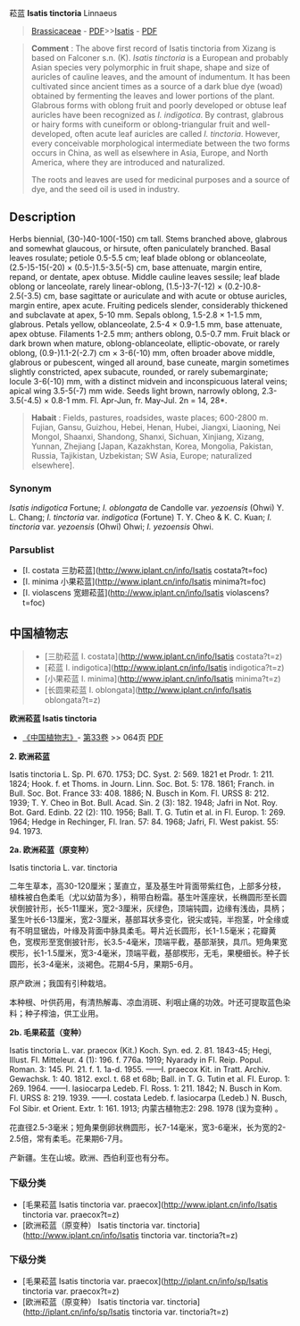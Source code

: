 菘蓝 **Isatis tinctoria** Linnaeus

> [Brassicaceae](http://www.iplant.cn/info/Brassicaceae?t=foc) - [PDF](http://www.iplant.cn/foc/pdf/Brassicaceae.pdf)>>[Isatis](http://www.iplant.cn/info/Isatis?t=foc) - [PDF](http://www.iplant.cn/foc/pdf/Isatis.pdf)

> **Comment** : 
> The above first record of Isatis tinctoria from Xizang is based on Falconer s.n. (K). *Isatis tinctoria* is a European and probably Asian species very polymorphic in fruit shape, shape and size of auricles of cauline leaves, and the amount of indumentum. It has been cultivated since ancient times as a source of a dark blue dye (woad) obtained by fermenting the leaves and lower portions of the plant. Glabrous forms with oblong fruit and poorly developed or obtuse leaf auricles have been recognized as *I. indigotica*. By contrast, glabrous or hairy forms with cuneiform or oblong-triangular fruit and well-developed, often acute leaf auricles are called *I. tinctoria*. However, every conceivable morphological intermediate between the two forms occurs in China, as well as elsewhere in Asia, Europe, and North America, where they are introduced and naturalized.
> 
> The roots and leaves are used for medicinal purposes and a source of dye, and the seed oil is used in industry.

## Description

Herbs biennial, (30-)40-100(-150) cm tall. Stems branched above, glabrous and somewhat glaucous, or hirsute, often paniculately branched. Basal leaves rosulate; petiole 0.5-5.5 cm; leaf blade oblong or oblanceolate, (2.5-)5-15(-20) × (0.5-)1.5-3.5(-5) cm, base attenuate, margin entire, repand, or dentate, apex obtuse. Middle cauline leaves sessile; leaf blade oblong or lanceolate, rarely linear-oblong, (1.5-)3-7(-12) × (0.2-)0.8-2.5(-3.5) cm, base sagittate or auriculate and with acute or obtuse auricles, margin entire, apex acute. Fruiting pedicels slender, considerably thickened and subclavate at apex, 5-10 mm. Sepals oblong, 1.5-2.8 × 1-1.5 mm, glabrous. Petals yellow, oblanceolate, 2.5-4 × 0.9-1.5 mm, base attenuate, apex obtuse. Filaments 1-2.5 mm; anthers oblong, 0.5-0.7 mm. Fruit black or dark brown when mature, oblong-oblanceolate, elliptic-obovate, or rarely oblong, (0.9-)1.1-2(-2.7) cm × 3-6(-10) mm, often broader above middle, glabrous or pubescent, winged all around, base cuneate, margin sometimes slightly constricted, apex subacute, rounded, or rarely subemarginate; locule 3-6(-10) mm, with a distinct midvein and inconspicuous lateral veins; apical wing 3.5-5(-7) mm wide. Seeds light brown, narrowly oblong, 2.3-3.5(-4.5) × 0.8-1 mm. Fl. Apr-Jun, fr. May-Jul. 2n = 14, 28*.

> **Habait** : 
> Fields, pastures, roadsides, waste places; 600-2800 m. Fujian, Gansu, Guizhou, Hebei, Henan, Hubei, Jiangxi, Liaoning, Nei Mongol, Shaanxi, Shandong, Shanxi, Sichuan, Xinjiang, Xizang, Yunnan, Zhejiang [Japan, Kazakhstan, Korea, Mongolia, Pakistan, Russia, Tajikistan, Uzbekistan; SW Asia, Europe; naturalized elsewhere].

### Synonym
*Isatis indigotica* Fortune; *I. oblongata* de Candolle var. *yezoensis* (Ohwi) Y. L. Chang; *I. tinctoria* var. *indigotica* (Fortune) T. Y. Cheo & K. C. Kuan; *I. tinctoria* var. *yezoensis* (Ohwi) Ohwi; *I. yezoensis* Ohwi.

### Parsublist

* [I.  costata  三肋菘蓝](http://www.iplant.cn/info/Isatis costata?t=foc)
* [I.  minima  小果菘蓝](http://www.iplant.cn/info/Isatis minima?t=foc)
* [I.  violascens  宽翅菘蓝](http://www.iplant.cn/info/Isatis violascens?t=foc)

## 中国植物志

> * [三肋菘蓝  I.  costata](http://www.iplant.cn/info/Isatis costata?t=z)
> * [菘蓝  I.  indigotica](http://www.iplant.cn/info/Isatis indigotica?t=z)
> * [小果菘蓝  I.  minima](http://www.iplant.cn/info/Isatis minima?t=z)
> * [长圆果菘蓝  I.  oblongata](http://www.iplant.cn/info/Isatis oblongata?t=z)

**欧洲菘蓝 Isatis tinctoria**

* [《中国植物志》](http://www.iplant.cn/frps)- [第33卷](http://www.iplant.cn/frps/vol/33) >> 064页 [PDF](http://www.iplant.cn/frps/pdf/33/064.PDF)

**2. 欧洲菘蓝**

Isatis tinctoria L. Sp. Pl. 670. 1753; DC. Syst. 2: 569. 1821 et Prodr. 1: 211. 1824; Hook. f. et Thoms. in Journ. Linn. Soc. Bot. 5: 178. 1861; Franch. in Bull. Soc. Bot. France 33: 408. 1886; N. Busch in Kom. Fl. URSS 8: 212. 1939; T. Y. Cheo in Bot. Bull. Acad. Sin. 2 (3): 182. 1948; Jafri in Not. Roy. Bot. Gard. Edinb. 22 (2): 110. 1956; Ball. T. G. Tutin et al. in Fl. Europ. 1: 269. 1964; Hedge in Rechinger, Fl. Iran. 57: 84. 1968; Jafri, Fl. West pakist. 55: 94. 1973.

**2a. 欧洲菘蓝（原变种）**

Isatis tinctoria L. var. tinctoria

二年生草本，高30-120厘米；茎直立，茎及基生叶背面带紫红色，上部多分枝，植株被白色柔毛（尤以幼苗为多），稍带白粉霜。基生叶莲座状，长椭圆形至长圆状倒披针形，长5-11厘米，宽2-3厘米，灰绿色，顶端钝圆，边缘有浅齿，具柄；茎生叶长6-13厘米，宽2-3厘米，基部耳状多变化，锐尖或钝，半抱茎，叶全缘或有不明显锯齿，叶缘及背面中脉具柔毛。萼片近长圆形，长1-1.5毫米；花瓣黄色，宽楔形至宽倒披针形，长3.5-4毫米，顶端平截，基部渐狭，具爪。短角果宽楔形，长1-1.5厘米，宽3-4毫米，顶端平截，基部楔形，无毛，果梗细长。种子长圆形，长3-4毫米，淡褐色。花期4-5月，果期5-6月。

原产欧洲；我国有引种栽培。

本种根、叶供药用，有清热解毒、凉血消斑、利咽止痛的功效。叶还可提取蓝色染料；种子榨油，供工业用。

**2b. 毛果菘蓝（变种）**

Isatis tinctoria L. var. praecox (Kit.) Koch. Syn. ed. 2. 81. 1843-45; Hegi, Illust. Fl. Mitteleur. 4 (1): 196. f. 776a. 1919; Nyarady in Fl. Reip. Popul. Roman. 3: 145. Pl. 21. f. 1. 1a-d. 1955. ——I. praecox Kit. in Tratt. Archiv. Gewachsk. 1: 40. 1812. excl. t. 68 et 68b; Ball. in T. G. Tutin et al. Fl. Europ. 1: 269. 1964. ——I. lasiocarpa Ledeb. Fl. Ross. 1: 211. 1842; N. Busch in Kom. Fl. URSS 8: 219. 1939. ——I. costata Ledeb. f. lasiocarpa (Ledeb.) N. Busch, Fol Sibir. et Orient. Extr. 1: 161. 1913; 内蒙古植物志2: 298. 1978 (误为变种) 。

花直径2.5-3毫米；短角果倒卵状椭圆形，长7-14毫米，宽3-6毫米，长为宽的2-2.5倍，常有柔毛。花果期6-7月。

产新疆。生在山坡。欧洲、西伯利亚也有分布。

### 下级分类
* [毛果菘蓝  Isatis tinctoria var. praecox](http://www.iplant.cn/info/Isatis tinctoria var. praecox?t=z)
* [欧洲菘蓝（原变种）  Isatis tinctoria var. tinctoria](http://www.iplant.cn/info/Isatis tinctoria var. tinctoria?t=z)

### 下级分类
* [毛果菘蓝  Isatis tinctoria var. praecox](http://iplant.cn/info/sp/Isatis tinctoria var. praecox?t=z)
* [欧洲菘蓝（原变种）  Isatis tinctoria var. tinctoria](http://iplant.cn/info/sp/Isatis tinctoria var. tinctoria?t=z)
